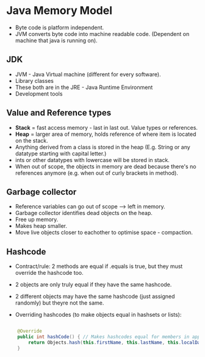 # Java Memory Model
- Byte code is platform independent. 
- JVM converts byte code into machine readable code. (Dependent on machine that java is running on).

## JDK

- JVM - Java Virtual machine (different for every software).
- Library classes
- These both are in the JRE - Java Runtime Environment
- Development tools

## Value and Reference types

- **Stack** = fast access memory - last in last out. Value types or references. 
- **Heap** = larger area of memory, holds reference of where item is located on the stack. 
- Anything derived from a class is stored in the heap (E.g. String or any datatype starting with capital letter.)
- ints or other datatypes with lowercase will be stored in stack. 
- When out of scope, the objects in memory are dead because there's no references anymore (e.g. when out of curly brackets in method).


## Garbage collector

- Reference variables can go out of scope --> left in memory. 
- Garbage collector identifies dead objects on the heap. 
- Free up memory.
- Makes heap smaller.
- Move live objects closer to eachother to optimise space - compaction. 


## Hashcode 

- Contract/rule: 2 methods are equal if .equals is true, but they must override the hashcode too. 
- 2 objects are only truly equal if they have the same hashcode. 
- 2 different objects may have the same hashcode (just assigned randomly) but theyre not the same. 

- Overriding hashcodes (to make objects equal in hashsets or lists):

```java 

    @Override
    public int hashCode() { // Makes hashcodes equal for members in app code. This makes it so that the 2 members become 1. They become truly equal. 
        return Objects.hash(this.firstName, this.lastName, this.localDate);
    }
```